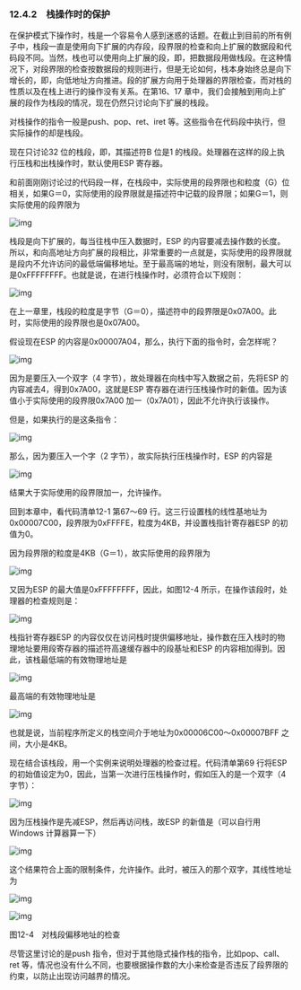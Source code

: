 ### 12.4.2　栈操作时的保护

在保护模式下操作时，栈是一个容易令人感到迷惑的话题。在截止到目前的所有例子中，栈段一直是使用向下扩展的内存段，段界限的检查和向上扩展的数据段和代码段不同。当然，栈也可以使用向上扩展的段，即，把数据段用做栈段。在这种情况下，对段界限的检查按数据段的规则进行，但是无论如何，栈本身始终总是向下增长的，即，向低地址方向推进。段的扩展方向用于处理器的界限检查，而对栈的性质以及在栈上进行的操作没有关系。在第16、17 章中，我们会接触到用向上扩展的段作为栈段的情况，现在仍然只讨论向下扩展的栈段。

对栈操作的指令一般是push、pop、ret、iret 等。这些指令在代码段中执行，但实际操作的却是栈段。

现在只讨论32 位的栈段，即，其描述符B 位是1 的栈段。处理器在这样的段上执行压栈和出栈操作时，默认使用ESP 寄存器。

和前面刚刚讨论过的代码段一样，在栈段中，实际使用的段界限也和粒度（G）位相关，如果G＝0，实际使用的段界限就是描述符中记载的段界限；如果G＝1，则实际使用的段界限为

![img](../0-Assets/Epubook/x86汇编语言从实模式到保护模式_李忠_等_Z_Library/images/00488.jpeg)

栈段是向下扩展的，每当往栈中压入数据时，ESP 的内容要减去操作数的长度。所以，和向高地址方向扩展的段相比，非常重要的一点就是，实际使用的段界限就是段内不允许访问的最低端偏移地址。至于最高端的地址，则没有限制，最大可以是0xFFFFFFFF。也就是说，在进行栈操作时，必须符合以下规则：

![img](../0-Assets/Epubook/x86汇编语言从实模式到保护模式_李忠_等_Z_Library/images/00489.jpeg)

在上一章里，栈段的粒度是字节（G＝0），描述符中的段界限是0x07A00。此时，实际使用的段界限也是0x07A00。

假设现在ESP 的内容是0x00007A04，那么，执行下面的指令时，会怎样呢？

![img](../0-Assets/Epubook/x86汇编语言从实模式到保护模式_李忠_等_Z_Library/images/00490.jpeg)

因为是要压入一个双字（4 字节），故处理器在向栈中写入数据之前，先将ESP 的内容减去4，得到0x7A00，这就是ESP 寄存器在进行压栈操作时的新值。因为该值小于实际使用的段界限0x7A00 加一（0x7A01），因此不允许执行该操作。

但是，如果执行的是这条指令：

![img](../0-Assets/Epubook/x86汇编语言从实模式到保护模式_李忠_等_Z_Library/images/00491.jpeg)

那么，因为要压入一个字（2 字节），故实际执行压栈操作时，ESP 的内容是

![img](../0-Assets/Epubook/x86汇编语言从实模式到保护模式_李忠_等_Z_Library/images/00492.jpeg)

结果大于实际使用的段界限加一，允许操作。

回到本章中，看代码清单12-1 第67～69 行。这三行设置栈的线性基地址为0x00007C00，段界限为0xFFFFE，粒度为4KB，并设置栈指针寄存器ESP 的初值为0。

因为段界限的粒度是4KB（G＝1），故实际使用的段界限为

![img](../0-Assets/Epubook/x86汇编语言从实模式到保护模式_李忠_等_Z_Library/images/00493.jpeg)

又因为ESP 的最大值是0xFFFFFFFF，因此，如图12-4 所示，在操作该段时，处理器的检查规则是：

![img](../0-Assets/Epubook/x86汇编语言从实模式到保护模式_李忠_等_Z_Library/images/00494.jpeg)

栈指针寄存器ESP 的内容仅仅在访问栈时提供偏移地址，操作数在压入栈时的物理地址要用段寄存器的描述符高速缓存器中的段基址和ESP 的内容相加得到。因此，该栈最低端的有效物理地址是

![img](../0-Assets/Epubook/x86汇编语言从实模式到保护模式_李忠_等_Z_Library/images/00495.jpeg)

最高端的有效物理地址是

![img](../0-Assets/Epubook/x86汇编语言从实模式到保护模式_李忠_等_Z_Library/images/00496.jpeg)

也就是说，当前程序所定义的栈空间介于地址为0x00006C00～0x00007BFF 之间，大小是4KB。

现在结合该栈段，用一个实例来说明处理器的检查过程。代码清单第69 行将ESP 的初始值设定为0，因此，当第一次进行压栈操作时，假如压入的是一个双字（4 字节）：

![img](../0-Assets/Epubook/x86汇编语言从实模式到保护模式_李忠_等_Z_Library/images/00497.jpeg)

因为压栈操作是先减ESP，然后再访问栈，故ESP 的新值是（可以自行用Windows 计算器算一下）

![img](../0-Assets/Epubook/x86汇编语言从实模式到保护模式_李忠_等_Z_Library/images/00498.jpeg)

这个结果符合上面的限制条件，允许操作。此时，被压入的那个双字，其线性地址为

![img](../0-Assets/Epubook/x86汇编语言从实模式到保护模式_李忠_等_Z_Library/images/00499.jpeg)

![img](../0-Assets/Epubook/x86汇编语言从实模式到保护模式_李忠_等_Z_Library/images/00500.jpeg)

图12-4　对栈段偏移地址的检查

尽管这里讨论的是push 指令，但对于其他隐式操作栈的指令，比如pop、call、ret 等，情况也没有什么不同，也要根据操作数的大小来检查是否违反了段界限的约束，以防止出现访问越界的情况。